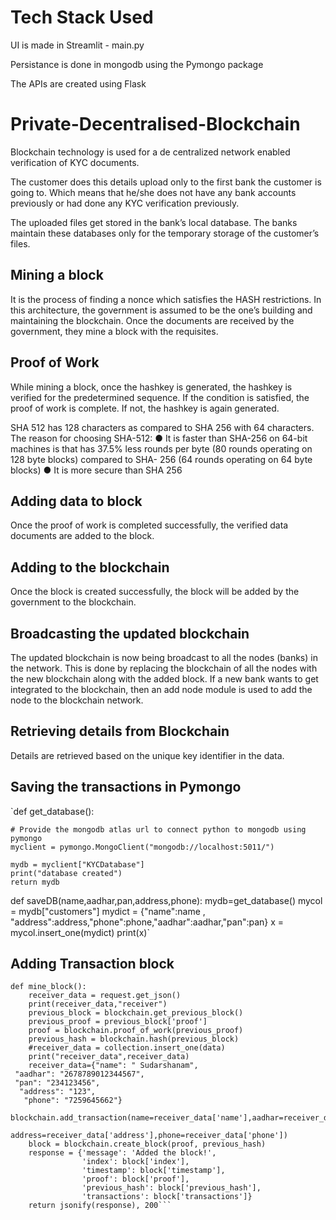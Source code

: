 # Tech Stack Used

UI is made in Streamlit - main.py

Persistance is done in mongodb using the Pymongo package

The APIs are created using Flask


# Private-Decentralised-Blockchain

Blockchain technology is used for a de centralized network enabled verification of KYC documents. 

The customer does this details upload only to the first bank the customer is going to. Which means that he/she does not have
any bank accounts previously or had done any KYC verification previously.

The uploaded files get stored in the bank’s local database. The banks maintain these databases only for the
temporary storage of the customer’s files.

## Mining a block
It is the process of finding a nonce which satisfies the HASH restrictions. In this architecture, the government is
assumed to be the one’s building and maintaining the blockchain. Once the documents are received by the
government, they mine a block with the requisites.

## Proof of Work
While mining a block, once the hashkey is generated, the hashkey is verified for the predetermined sequence.
If the condition is satisfied, the proof of work is complete. If not, the hashkey is again generated.

SHA 512 has 128 characters as compared to SHA 256 with 64 characters.
The reason for choosing SHA-512:
● It is faster than SHA-256 on 64-bit machines is that has 37.5% less rounds per byte (80 rounds operating
on 128 byte blocks) compared to SHA- 256 (64 rounds operating on 64 byte blocks)
● It is more secure than SHA 256

## Adding data to block
Once the proof of work is completed successfully, the verified data documents are added to the block.

## Adding to the blockchain
Once the block is created successfully, the block will be added by the government to the blockchain.

## Broadcasting the updated blockchain
The updated blockchain is now being broadcast to all the nodes (banks) in the network. This is done by replacing
the blockchain of all the nodes with the new blockchain along with the added block.
If a new bank wants to get integrated to the blockchain, then an add node module is used to add the node to
the blockchain network.

## Retrieving details from Blockchain
Details are retrieved based on the unique key identifier in the data.

## Saving the transactions in Pymongo

`def get_database():

    # Provide the mongodb atlas url to connect python to mongodb using pymongo
    myclient = pymongo.MongoClient("mongodb://localhost:5011/")

    mydb = myclient["KYCDatabase"]
    print("database created")
    return mydb

def saveDB(name,aadhar,pan,address,phone):
    mydb=get_database()
    mycol = mydb["customers"]
    mydict = {"name":name , "address":address,"phone":phone,"aadhar":aadhar,"pan":pan}
    x = mycol.insert_one(mydict)
    print(x)`
    
## Adding Transaction block
```@app.route('/mine_block', methods = ['GET'])
def mine_block():
    receiver_data = request.get_json()
    print(receiver_data,"receiver")
    previous_block = blockchain.get_previous_block()
    previous_proof = previous_block['proof']
    proof = blockchain.proof_of_work(previous_proof)
    previous_hash = blockchain.hash(previous_block)
    #receiver_data = collection.insert_one(data)
    print("receiver_data",receiver_data)
    receiver_data={"name": " Sudarshanam",
 "aadhar": "2678789012344567",
 "pan": "234123456",
  "address": "123",
   "phone": "7259645662"}
    blockchain.add_transaction(name=receiver_data['name'],aadhar=receiver_data['aadhar'],pan=receiver_data['pan'],
                               address=receiver_data['address'],phone=receiver_data['phone'])
    block = blockchain.create_block(proof, previous_hash)
    response = {'message': 'Added the block!',
                'index': block['index'],
                'timestamp': block['timestamp'],
                'proof': block['proof'],
                'previous_hash': block['previous_hash'],
                'transactions': block['transactions']}
    return jsonify(response), 200```
